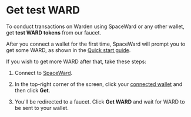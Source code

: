 ﻿---
sidebar_position: 4
---

# Get test WARD

To conduct transactions on Warden using SpaceWard or any other wallet, get **test WARD tokens** from our faucet.

After you connect a wallet for the first time, SpaceWard will prompt you to get some WARD, as shown in the [Quick start guide](buenavista-quick-start).

If you wish to get more WARD after that, take these steps:

1. Connect to [SpaceWard](https://spaceward.buenavista.wardenprotocol.org).

2. In the top-right corner of the screen, click your [connected wallet](connect-your-wallet) and then click **Get**.

3. You'll be redirected to a faucet. Click **Get WARD** and wait for WARD to be sent to your wallet.